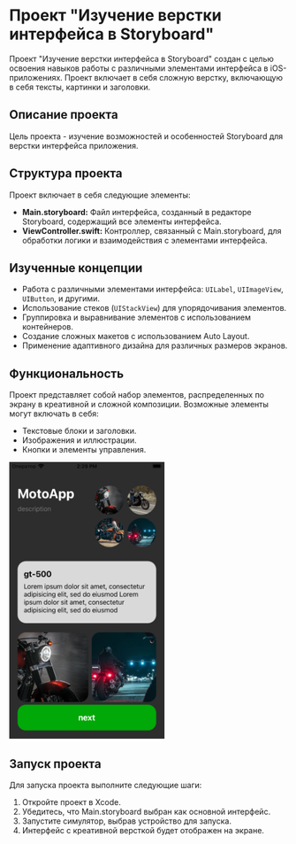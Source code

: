 # Проект "Изучение верстки интерфейса в Storyboard"

Проект "Изучение верстки интерфейса в Storyboard" создан с целью освоения навыков работы с различными элементами интерфейса в iOS-приложениях. Проект включает в себя сложную верстку, включающую в себя тексты, картинки и заголовки.

## Описание проекта

Цель проекта - изучение возможностей и особенностей Storyboard для верстки интерфейса приложения.

## Структура проекта

Проект включает в себя следующие элементы:

- **Main.storyboard:** Файл интерфейса, созданный в редакторе Storyboard, содержащий все элементы интерфейса.
- **ViewController.swift:** Контроллер, связанный с Main.storyboard, для обработки логики и взаимодействия с элементами интерфейса.

## Изученные концепции

- Работа с различными элементами интерфейса: `UILabel`, `UIImageView`, `UIButton`, и другими.
- Использование стеков (`UIStackView`) для упорядочивания элементов.
- Группировка и выравнивание элементов с использованием контейнеров.
- Создание сложных макетов с использованием Auto Layout.
- Применение адаптивного дизайна для различных размеров экранов.

## Функциональность

Проект представляет собой набор элементов, распределенных по экрану в креативной и сложной композиции. Возможные элементы могут включать в себя:

- Текстовые блоки и заголовки.
- Изображения и иллюстрации.
- Кнопки и элементы управления.

<div>
  <img src="Assets/01.png" alt="01" height="500">
</div>

## Запуск проекта

Для запуска проекта выполните следующие шаги:

1. Откройте проект в Xcode.
2. Убедитесь, что Main.storyboard выбран как основной интерфейс.
3. Запустите симулятор, выбрав устройство для запуска.
4. Интерфейс с креативной версткой будет отображен на экране.
